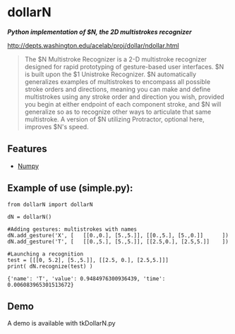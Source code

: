 # dollarN
**_Python implementation of $N, the 2D multistrokes recognizer_** 

http://depts.washington.edu/acelab/proj/dollar/ndollar.html

> The $N Multistroke Recognizer is a 2-D multistroke recognizer designed 
> for rapid prototyping of gesture-based user interfaces. $N is built upon 
> the $1 Unistroke Recognizer. $N automatically generalizes examples of 
> multistrokes to encompass all possible stroke orders and directions, 
> meaning you can make and define multistrokes using any stroke order and 
> direction you wish, provided you begin at either endpoint of each 
> component stroke, and $N will generalize so as to recognize other ways 
> to articulate that same multistroke. A version of $N utilizing 
> Protractor, optional here, improves $N's speed. 

## Features
- [Numpy](https://numpy.org/)

## Example of use (simple.py):
```
from dollarN import dollarN

dN = dollarN()

#Adding gestures: multistrokes with names
dN.add_gesture('X', [   [[0.,0.], [5.,5.]], [[0.,5.], [5.,0.]]      ])
dN.add_gesture('T', [   [[0.,5.], [5.,5.]], [[2.5,0.], [2.5,5.]]    ])

#Launching a recognition
test = [[[0, 5.2], [5.,5.]], [[2.5, 0.], [2.5,5.]]]
print( dN.recognize(test) )
```
```
{'name': 'T', 'value': 0.9484976300936439, 'time': 0.006083965301513672}
```
## Demo
A demo is available with tkDollarN.py
